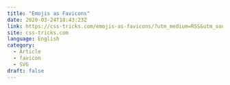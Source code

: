 ```yaml
---
title: "Emojis as Favicons"
date: 2020-03-24T18:43:23Z
link: https://css-tricks.com/emojis-as-favicons/?utm_medium=RSS&utm_source=news.12bit.vn
site: css-tricks.com
language: English
category:
  - Article
  - favicon
  - SVG
draft: false
---
```

